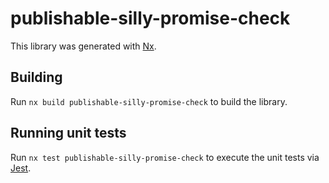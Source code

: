 # publishable-silly-promise-check

This library was generated with [Nx](https://nx.dev).

## Building

Run `nx build publishable-silly-promise-check` to build the library.

## Running unit tests

Run `nx test publishable-silly-promise-check` to execute the unit tests via [Jest](https://jestjs.io).

